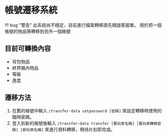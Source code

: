 # 帳號遷移系統
!!! bug "警告"
    此系統尚不穩定，目前進行檔案轉移請先開啟客服單。
用於把一個帳號的物品等轉移到另外一個帳號
## 目前可轉換內容
- 背包物品
- 終界箱內物品
- 等級
- 進度
## 遷移方法
1. 在舊的帳號中輸入 `/transfer-data setpassword [密碼]` 來設定轉移時使用的臨時密碼。
2. 登入到新的帳號後輸入 `/transfer-data transfer [舊玩家名稱] [舊玩家轉移密碼] [新玩家名稱]` 來進行資料轉移，稍待片刻即完成。
